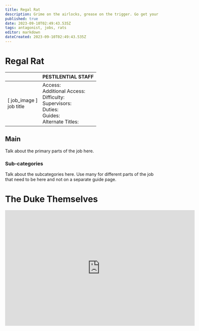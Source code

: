 ```yaml
---
title: Regal Rat
description: Grime on the airlocks, grease on the trigger. Go get your hands dirty, will ya?
published: true
date: 2023-09-10T02:49:43.535Z
tags: antagonist, jobs, rats
editor: markdown
dateCreated: 2023-09-10T02:49:43.535Z
---
```


# Regal Rat

|                             | PESTILENTIAL STAFF                                                                                   |
|-----------------------------|----------------------------------------------------------------------------------------------|
| \[ job_image ]<br>job title | Access:<br>Additional Access:<br>Difficulty:<br>Supervisors:<br>Duties:<br>Guides:<br>Alternate Titles: |

## Main 
Talk about the primary parts of the job here.


### Sub-categories
Talk about the subcategories here. Use many for different parts of the job that need to be here and not on a separate guide page.

# The Duke Themselves
<iframe src="https://player.twitch.tv/?channel=thedukeofook&parent=wiki.monkestation.com" frameborder="0" allowfullscreen="true" scrolling="no" height="378" width="620"></iframe>